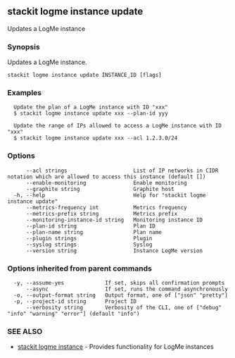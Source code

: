## stackit logme instance update

Updates a LogMe instance

### Synopsis

Updates a LogMe instance.

```
stackit logme instance update INSTANCE_ID [flags]
```

### Examples

```
  Update the plan of a LogMe instance with ID "xxx"
  $ stackit logme instance update xxx --plan-id yyy

  Update the range of IPs allowed to access a LogMe instance with ID "xxx"
  $ stackit logme instance update xxx --acl 1.2.3.0/24
```

### Options

```
      --acl strings                     List of IP networks in CIDR notation which are allowed to access this instance (default [])
      --enable-monitoring               Enable monitoring
      --graphite string                 Graphite host
  -h, --help                            Help for "stackit logme instance update"
      --metrics-frequency int           Metrics frequency
      --metrics-prefix string           Metrics prefix
      --monitoring-instance-id string   Monitoring instance ID
      --plan-id string                  Plan ID
      --plan-name string                Plan name
      --plugin strings                  Plugin
      --syslog strings                  Syslog
      --version string                  Instance LogMe version
```

### Options inherited from parent commands

```
  -y, --assume-yes             If set, skips all confirmation prompts
      --async                  If set, runs the command asynchronously
  -o, --output-format string   Output format, one of ["json" "pretty"]
  -p, --project-id string      Project ID
      --verbosity string       Verbosity of the CLI, one of ["debug" "info" "warning" "error"] (default "info")
```

### SEE ALSO

* [stackit logme instance](./stackit_logme_instance.md)	 - Provides functionality for LogMe instances

